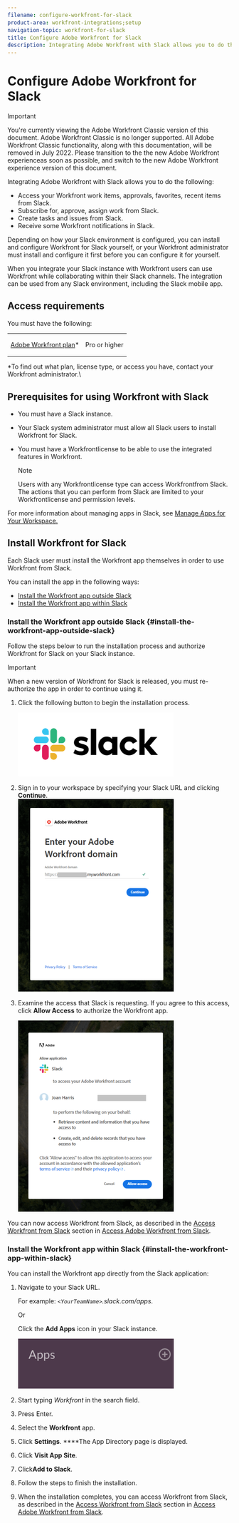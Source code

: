 ```yaml
---
filename: configure-workfront-for-slack
product-area: workfront-integrations;setup
navigation-topic: workfront-for-slack
title: Configure Adobe Workfront for Slack
description: Integrating Adobe Workfront with Slack allows you to do the following - EDIT ME.
---
```


# Configure Adobe Workfront for Slack

>[!IMPORTANT]
>
>You're currently viewing the Adobe Workfront Classic version of this document. Adobe Workfront Classic is no longer supported. All Adobe Workfront Classic functionality, along with this documentation, will be removed in July 2022. Please transition to the the new Adobe Workfront experienceas soon as possible, and switch to the new Adobe Workfront experience version of this document.

Integrating Adobe Workfront with Slack allows you to do the following:

* Access your Workfront work items, approvals, favorites, recent items from Slack. 
* Subscribe for, approve, assign work from Slack. 
* Create tasks and issues from Slack. 
* Receive some Workfront notifications in Slack.

Depending on how your Slack environment is configured, you can install and configure Workfront for Slack yourself, or your Workfront administrator must install and configure it first before you can configure it for yourself.&nbsp;

When you integrate your Slack instance with Workfront users can use Workfront while collaborating within their Slack channels. The integration can be used from any Slack environment, including the Slack mobile app.&nbsp;

## Access requirements

You must have the following:

<table cellspacing="0"> 
 <col> 
 </col> 
 <col> 
 </col> 
 <tbody> 
  <tr> 
   <td role="rowheader"><a href="https://www.workfront.com/plans" target="_blank">Adobe Workfront plan</a>*</td> 
   <td> <p>Pro or higher</p> </td> 
  </tr> <!--
   <tr data-mc-conditions="QuicksilverOrClassic.Draft mode"> 
    <td role="rowheader"><a href="../../administration-and-setup/add-users/access-levels-and-object-permissions/wf-licenses.md" class="MCXref xref">Adobe Workfront licenses overview</a>*</td> 
    <td> <p>Plan</p> </td> 
   </tr>
  --> 
 </tbody> 
</table>

&#42;To find out what plan, license type, or access you have, contact your Workfront administrator.\

## Prerequisites for using Workfront with Slack

* You must have a Slack instance.&nbsp; 
* Your Slack system administrator must allow all Slack users to install Workfront for Slack.  
* You must have a Workfrontlicense to be able to use the integrated features in Workfront.

  >[!NOTE]
  >
  >Users with any Workfrontlicense type can access Workfrontfrom Slack. The actions that you can perform from Slack are limited to your Workfrontlicense and permission levels.

For more information about managing apps in Slack, see [Manage Apps for Your Workspace.](https://get.slack.help/hc/en-us/articles/222386767-Manage-apps-for-your-workspace)

## Install Workfront for Slack

Each Slack user must install the Workfront app themselves in order to use Workfront from Slack.

You can install the app in the following ways:

* [Install the Workfront app outside Slack](#install-the-workfront-app-outside-slack) 
* [Install the Workfront app within Slack](#install-the-workfront-app-within-slack)

### Install the Workfront app outside Slack {#install-the-workfront-app-outside-slack}

Follow the steps below to run the installation process and authorize Workfront for Slack on your Slack instance.&nbsp;

>[!IMPORTANT]
>
>When a new version of Workfront for Slack is released, you must re-authorize the app in order to continue using it.&nbsp;

1. Click the following button to begin the installation process.

   ![](assets/untitled-350x143.png)

1. Sign in to your workspace by specifying your Slack URL and clicking **Continue**.  
   ![Screen_Shot_2017-10-17_at_8.27.38_AM.png](assets/screen-shot-2017-10-17-at-8.27.38-am-350x432.png)  

1. Examine the access that Slack is requesting. If you agree to this access, click **Allow Access** to authorize the Workfront app.

   ![](assets/integrations-access-screen-350x429.png)

You can now access Workfront from Slack, as described in the [Access Workfront from Slack](../../workfront-integrations-and-apps/using-workfront-with-slack/access-workfront-from-slack.md#viewing-all-available-commands) section in [Access Adobe Workfront from Slack](../../workfront-integrations-and-apps/using-workfront-with-slack/access-workfront-from-slack.md).

### Install the Workfront app within Slack {#install-the-workfront-app-within-slack}

You can install the Workfront app directly from the Slack application:

1. Navigate to your Slack URL.

   For example: *`<YourTeamName>`.slack.com/apps*.
   
   Or

   Click the **Add Apps** icon in your Slack instance.

   ![add_apps_in_Slack.png](assets/add-apps-in-slack-350x112.png)

1. Start typing *Workfront* in the search field.
1. Press Enter.
1. Select the **Workfront** app.
1. Click **Settings**.&nbsp;****The App Directory page is displayed.

1. Click **Visit App Site**.
1. Click**Add to Slack**.
1. Follow the steps to finish the installation.&nbsp;
1. When the installation completes, you can access Workfront from Slack, as described in the [Access Workfront from Slack](../../workfront-integrations-and-apps/using-workfront-with-slack/access-workfront-from-slack.md#viewing-all-available-commands) section in [Access Adobe Workfront from Slack](../../workfront-integrations-and-apps/using-workfront-with-slack/access-workfront-from-slack.md).


